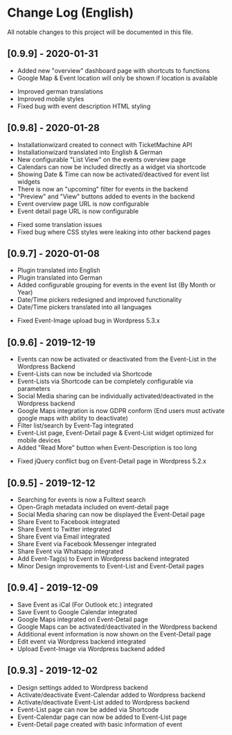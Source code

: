 # Change Log (English)
All notable changes to this project will be documented in this file.

## [0.9.9] - 2020-01-31
+   Added new "overview" dashboard page with shortcuts to functions
+   Google Map & Event location will only be shown if location is available
-   Improved german translations
-   Improved mobile styles
-   Fixed bug with event description HTML styling

## [0.9.8] - 2020-01-28
+   Installationwizard created to connect with TicketMachine API
+   Installationwizard translated into English & German
+   New configurable "List View" on the events overview page
+   Calendars can now be included directly as a widget via shortcode
+   Showing Date & Time can now be activated/deactived for event list widgets
+   There is now an "upcoming" filter for events in the backend
+   "Preview" and "View" buttons added to events in the backend
+   Event overview page URL is now configurable
+   Event detail page URL is now configurable
-   Fixed some translation issues
-   Fixed bug where CSS styles were leaking into other backend pages

## [0.9.7] - 2020-01-08
+   Plugin translated into English
+   Plugin translated into German
+   Added configurable grouping for events in the event list (By Month or Year)
+   Date/Time pickers redesigned and improved functionality
+   Date/Time pickers translated into all languages
-   Fixed Event-Image upload bug in Wordpress 5.3.x

## [0.9.6] - 2019-12-19
+   Events can now be activated or deactivated from the Event-List in the Wordpress Backend
+	Event-Lists can now be included via Shortcode
+   Event-Lists via Shortcode can be completely configurable via parameters
+   Social Media sharing can be individually activated/deactivated in the Wordpress backend
+   Google Maps integration is now GDPR conform (End users must activate google maps with ability to deactivate)
+   Filter list/search by Event-Tag integrated
+   Event-List page, Event-Detail page & Event-List widget optimized for mobile devices
+   Added "Read More" button when Event-Description is too long
-   Fixed jQuery conflict bug on Event-Detail page in Wordpress 5.2.x

## [0.9.5] - 2019-12-12
+   Searching for events is now a Fulltext search
+   Open-Graph metadata included on event-detail page
+   Social Media sharing can now be displayed the Event-Detail page
+   Share Event to Facebook integrated
+   Share Event to Twitter integrated
+   Share Event via Email integrated
+   Share Event via Facebook Messenger integrated
+   Share Event via Whatsapp integrated
+   Add Event-Tag(s) to Event in Wordpress backend integrated
+   Minor Design improvements to Event-List and Event-Detail pages

## [0.9.4] - 2019-12-09
+   Save Event as iCal (For Outlook etc.) integrated
+   Save Event to Google Calendar integrated
+   Google Maps integrated on Event-Detail page
+   Google Maps can be activated/deactivated in the Wordpress backend
+   Additional event information is now shown on the Event-Detail page
+   Edit event via Wordpress backend integrated
+   Upload Event-Image via Wordpress backend added

## [0.9.3] - 2019-12-02
+   Design settings added to Wordpress backend
+   Activate/deactivate Event-Calendar added to Wordpress backend
+   Activate/deactivate Event-List added to Wordpress backend
+   Event-List page can now be added via Shortcode
+   Event-Calendar page can now be added to Event-List page
+   Event-Detail page created with basic information of event
